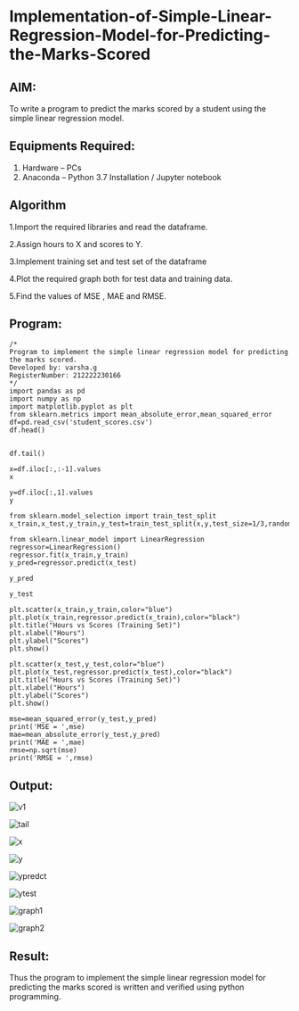 # Implementation-of-Simple-Linear-Regression-Model-for-Predicting-the-Marks-Scored

## AIM:
To write a program to predict the marks scored by a student using the simple linear regression model.

## Equipments Required:
1. Hardware – PCs
2. Anaconda – Python 3.7 Installation / Jupyter notebook

## Algorithm
1.Import the required libraries and read the dataframe.

2.Assign hours to X and scores to Y.

3.Implement training set and test set of the dataframe

4.Plot the required graph both for test data and training data.

5.Find the values of MSE , MAE and RMSE.



## Program:
```
/*
Program to implement the simple linear regression model for predicting the marks scored.
Developed by: varsha.g
RegisterNumber: 212222230166
*/
import pandas as pd
import numpy as np
import matplotlib.pyplot as plt
from sklearn.metrics import mean_absolute_error,mean_squared_error
df=pd.read_csv('student_scores.csv')
df.head()


df.tail()

x=df.iloc[:,:-1].values
x

y=df.iloc[:,1].values
y

from sklearn.model_selection import train_test_split
x_train,x_test,y_train,y_test=train_test_split(x,y,test_size=1/3,random_state=0)

from sklearn.linear_model import LinearRegression
regressor=LinearRegression()
regressor.fit(x_train,y_train)
y_pred=regressor.predict(x_test)

y_pred

y_test

plt.scatter(x_train,y_train,color="blue")
plt.plot(x_train,regressor.predict(x_train),color="black")
plt.title("Hours vs Scores (Training Set)")
plt.xlabel("Hours")
plt.ylabel("Scores")
plt.show()

plt.scatter(x_test,y_test,color="blue")
plt.plot(x_test,regressor.predict(x_test),color="black")
plt.title("Hours vs Scores (Training Set)")
plt.xlabel("Hours")
plt.ylabel("Scores")
plt.show()

mse=mean_squared_error(y_test,y_pred)
print('MSE = ',mse)
mae=mean_absolute_error(y_test,y_pred)
print('MAE = ',mae)
rmse=np.sqrt(mse)
print('RMSE = ',rmse)

```

## Output:
![v1](https://user-images.githubusercontent.com/119288183/229331075-16a22235-cdad-45f0-97a9-1f21009a2699.png)


![tail](https://user-images.githubusercontent.com/119288183/229331098-05926dc6-cab8-46aa-bf4a-f0e571d3d4d6.png)

![x](https://user-images.githubusercontent.com/119288183/229331182-4d6b82fd-f8ab-4ec5-80f3-6221e60b977e.png)


![y](https://user-images.githubusercontent.com/119288183/229331167-82d991a7-47b6-48e5-833c-33ce1b3dc88d.png)

![ypredct](https://user-images.githubusercontent.com/119288183/229331206-1cbe9d83-bc81-495c-ba48-49917c0ec901.png)

![ytest](https://user-images.githubusercontent.com/119288183/229331224-4d72bb36-e9e4-44aa-8ae1-8f197de45330.png)

![graph1](https://user-images.githubusercontent.com/119288183/229331243-7cb022e6-9619-4ce7-a181-7f579667dc18.png)

![graph2](https://user-images.githubusercontent.com/119288183/229331248-b6adebf0-5a69-4513-9bf1-956b1a1c8568.png)


## Result:
Thus the program to implement the simple linear regression model for predicting the marks scored is written and verified using python programming.
